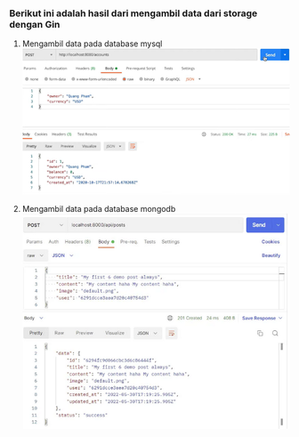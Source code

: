 ### Berikut ini adalah hasil dari mengambil data dari storage dengan Gin
1. Mengambil data pada database mysql<br>
![01](images/latihan/ginapi/img1mysql.png)

2. Mengambil data pada database mongodb<br>
![02](images/latihan/ginapi/img1mongodb.png)